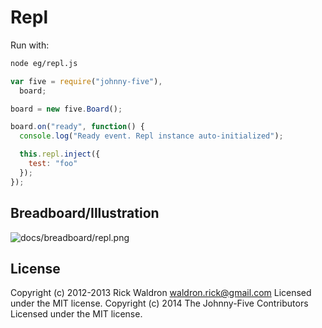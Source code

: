 # Repl

Run with:
```bash
node eg/repl.js
```


```javascript
var five = require("johnny-five"),
  board;

board = new five.Board();

board.on("ready", function() {
  console.log("Ready event. Repl instance auto-initialized");

  this.repl.inject({
    test: "foo"
  });
});

```


## Breadboard/Illustration


![docs/breadboard/repl.png](breadboard/repl.png)





## License
Copyright (c) 2012-2013 Rick Waldron <waldron.rick@gmail.com>
Licensed under the MIT license.
Copyright (c) 2014 The Johnny-Five Contributors
Licensed under the MIT license.
